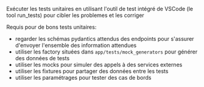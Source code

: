 Exécuter les tests unitaires en utilisant l'outil de test intégré de VSCode (le tool run_tests) pour cibler les problemes et les corriger

Requis pour de bons tests unitaires:

- regarder les schémas pydantics attendus des endpoints pour s'assurer d'envoyer l'ensemble des information attendues
- utiliser les factory situées dans `app/tests/mock_generators` pour générer des données de tests
- utiliser les mocks pour simuler des appels à des services externes
- utiliser les fixtures pour partager des données entre les tests
- utiliser les paramétrages pour tester des cas de bords
